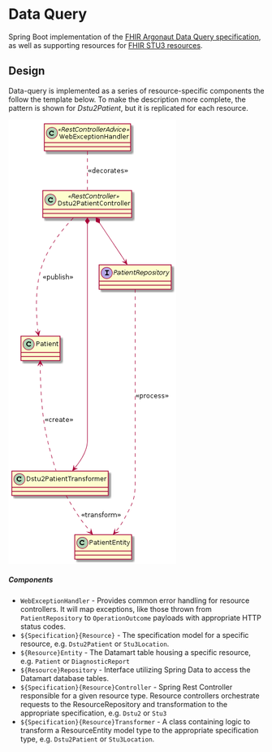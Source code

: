 # Data Query

Spring Boot implementation of the
[FHIR Argonaut Data Query specification](http://www.fhir.org/guides/argonaut/r2/profiles.html),
as well as supporting resources for [FHIR STU3 resources](http://www.hl7.org/fhir/STU3/).


## Design
Data-query is implemented as a series of resource-specific components the follow the template below.
To make the description more complete, the pattern is shown for _Dstu2Patient_, but it is replicated
for each resource.

![resource components](src/plantuml/controller-design.png)

##### Components

- `WebExceptionHandler` - Provides common error handling for resource controllers. It will map
  exceptions, like those thrown from `PatientRepository` to `OperationOutcome` payloads with
  appropriate HTTP status codes.
- `${Specification}{Resource}` - The specification model for a specific resource, e.g. `Dstu2Patient` or `Stu3Location`.
- `${Resource}Entity` - The Datamart table housing a specific resource, e.g. `Patient` or `DiagnosticReport`
- `${Resource}Repository` - Interface utilizing Spring Data to access the Datamart database tables.
- `${Specification}{Resource}Controller` - Spring Rest Controller responsible for a given resource type. Resource
  controllers orchestrate requests to the ResourceRepository and transformation to
  the appropriate specification, e.g. `Dstu2` or `Stu3`
- `${Specification}{Resource}Transformer` - A class containing logic to transform a ResourceEntity model type to
  the appropriate specification type, e.g. `Dstu2Patient` or `Stu3Location`.

